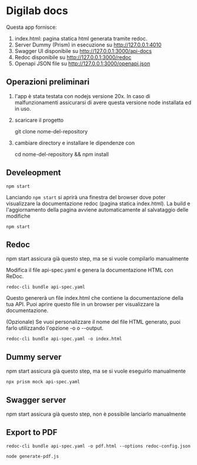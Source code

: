 # Digilab docs

Questa app fornisce:

1. index.html: pagina statica html generata tramite redoc.
2. Server Dummy (Prism) in esecuzione su http://127.0.0.1:4010
3. Swagger UI disponibile su http://127.0.0.1:3000/api-docs
4. Redoc disponibile su http://127.0.0.1:3000/redoc
5. Openapi JSON file su http://127.0.0.1:3000/openapi.json

## Operazioni preliminari

1. l'app è stata testata con nodejs versione 20x. In caso di malfunzionamenti assicurarsi di avere questa versione node installata ed in uso.
2. scaricare il progetto

   git clone nome-del-repository

3. cambiare directory e installare le dipendenze con

   cd nome-del-repository && npm install

## Develeopment

    npm start

Lanciando `npm start` si aprirà una finestra del browser dove poter visualizzare la documentazione redoc (pagina statica index.html). La build e l'aggiornamento della pagina avviene automaticamente al salvataggio delle modifiche

    npm start

## Redoc

npm start assicura già questo step, ma se si vuole compilarlo manualmente

Modifica il file api-spec.yaml e genera la documentazione HTML con ReDoc.

    redoc-cli bundle api-spec.yaml

Questo genererà un file index.html che contiene la documentazione della tua API. Puoi aprire questo file in un browser per visualizzare la documentazione.

(Opzionale) Se vuoi personalizzare il nome del file HTML generato, puoi farlo utilizzando l'opzione -o o --output.

    redoc-cli bundle api-spec.yaml -o index.html

## Dummy server

npm start assicura già questo step, ma se si vuole eseguirlo manualmente

    npx prism mock api-spec.yaml

## Swagger server

npm start assicura già questo step, non è possibile lanciarlo manualmente

## Export to PDF

    redoc-cli bundle api-spec.yaml -o pdf.html --options redoc-config.json

    node generate-pdf.js
